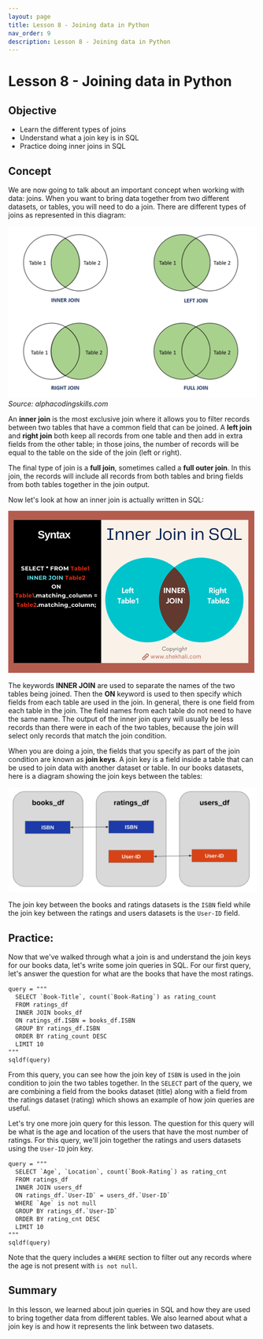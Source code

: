 ```yaml
---
layout: page
title: Lesson 8 - Joining data in Python
nav_order: 9
description: Lesson 8 - Joining data in Python
---
```

# Lesson 8 - Joining data in Python

## Objective

- Learn the different types of joins
- Understand what a join key is in SQL
- Practice doing inner joins in SQL

## Concept

We are now going to talk about an important concept when working with data: joins.  When you want to bring data together from two different datasets, or tables, you will need to do a join.  There are different types of joins as represented in this diagram:

![image](images/08-sql_joins.png)
*Source: alphacodingskills.com*

An **inner join** is the most exclusive join where it allows you to filter records between two tables that have a common field that can be joined.  A **left join** and **right join** both keep all records from one table and then add in extra fields from the other table; in those joins, the number of records will be equal to the table on the side of the join (left or right).

The final type of join is a **full join**, sometimes called a **full outer join**.  In this join, the records will include all records from both tables and bring fields from both tables together in the join output.

Now let's look at how an inner join is actually written in SQL:

![image](images/08-sql_inner_join.png)

The keywords **INNER JOIN** are used to separate the names of the two tables being joined.  Then the **ON** keyword is used to then specify which fields from each table are used in the join.  In general, there is one field from each table in the join.  The field names from each table do not need to have the same name.  The output of the inner join query will usually be less records than there were in each of the two tables, because the join will select only records that match the join condition.

When you are doing a join, the fields that you specify as part of the join condition are known as **join keys**.  A join key is a field inside a table that can be used to join data with another dataset or table.  In our books datasets, here is a diagram showing the join keys between the tables:

![image](images/08-books_join_keys.png)

The join key between the books and ratings datasets is the `ISBN` field while the join key between the ratings and users datasets is the `User-ID` field.  

## Practice: 

Now that we've walked through what a join is and understand the join keys for our books data, let's write some join queries in SQL.  For our first query, let's answer the question for what are the books that have the most ratings.

```
query = """
  SELECT `Book-Title`, count(`Book-Rating`) as rating_count
  FROM ratings_df
  INNER JOIN books_df
  ON ratings_df.ISBN = books_df.ISBN
  GROUP BY ratings_df.ISBN
  ORDER BY rating_count DESC
  LIMIT 10
"""
sqldf(query)
```

From this query, you can see how the join key of `ISBN` is used in the join condition to join the two tables together.  In the `SELECT` part of the query, we are combining a field from the books dataset (title) along with a field from the ratings dataset (rating) which shows an example of how join queries are useful.  

Let's try one more join query for this lesson.  The question for this query will be what is the age and location of the users that have the most number of ratings.  For this query, we'll join together the ratings and users datasets using the `User-ID` join key.

```
query = """
  SELECT `Age`, `Location`, count(`Book-Rating`) as rating_cnt
  FROM ratings_df
  INNER JOIN users_df
  ON ratings_df.`User-ID` = users_df.`User-ID`
  WHERE `Age` is not null
  GROUP BY ratings_df.`User-ID`
  ORDER BY rating_cnt DESC 
  LIMIT 10
"""
sqldf(query)
```

Note that the query includes a `WHERE` section to filter out any records where the age is not present with `is not null`.  

## Summary

In this lesson, we learned about join queries in SQL and how they are used to bring together data from different tables.  We also learned about what a join key is and how it represents the link between two datasets.  
